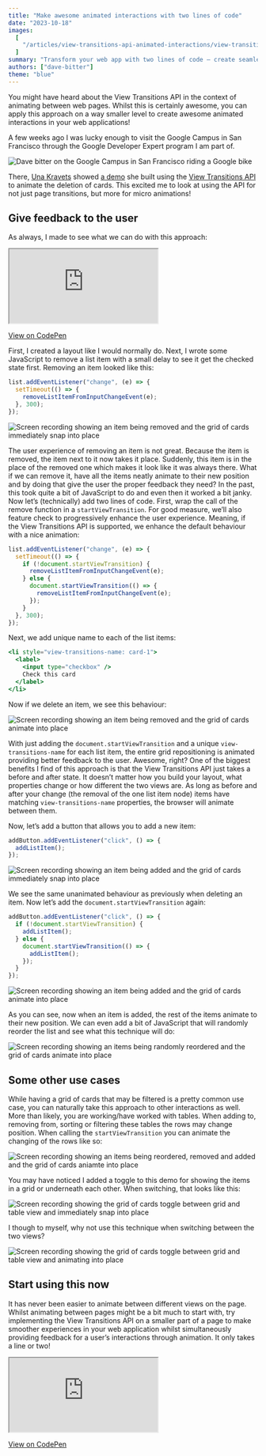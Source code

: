 ```yaml
---
title: "Make awesome animated interactions with two lines of code"
date: "2023-10-18"
images:
  [
    "/articles/view-transitions-api-animated-interactions/view-transitions-api-animated-interactions.png",
  ]
summary: "Transform your web app with two lines of code – create seamless animated interactions using the View Transitions API."
authors: ["dave-bitter"]
theme: "blue"
---
```


You might have heard about the View Transitions API in the context of animating between web pages. Whilst this is certainly awesome, you can apply this approach on a way smaller level to create awesome animated interactions in your web applications!

A few weeks ago I was lucky enough to visit the Google Campus in San Francisco through the Google Developer Expert program I am part of.

![Dave bitter on the Google Campus in San Francisco riding a Google bike](/articles/view-transitions-api-animated-interactions/dave-google-campus.jpeg)

There, [Una Kravets](https://twitter.com/Una) showed [a demo](https://codepen.io/una/pen/eYbOOQp) she built using the [View Transitions API](https://developer.mozilla.org/en-US/docs/Web/API/View_Transitions_API) to animate the deletion of cards. This excited me to look at using the API for not just page transitions, but more for micro animations!

## Give feedback to the user

As always, I made to see what we can do with this approach:

<div className="md:-mx-32 my-4">
  <div className="relative aspect-w-16 aspect-h-9 border">
    <iframe src="https://codepen.io/davebitter/full/JjwgdRZ" className="absolute inset-0" style={{
      width: "166.66%",
      height: "166.66%",
      transform: "translate(-20%,-20%) scale(.6)",
    }}></iframe>
  </div>
</div>

[View on CodePen](https://codepen.io/davebitter/full/JjwgdRZ)

First, I created a layout like I would normally do. Next, I wrote some JavaScript to remove a list item with a small delay to see it get the checked state first. Removing an item looked like this:

```jsx
list.addEventListener("change", (e) => {
  setTimeout(() => {
    removeListItemFromInputChangeEvent(e);
  }, 300);
});
```

![Screen recording showing an item being removed and the grid of cards immediately snap into place](/articles/view-transitions-api-animated-interactions/removing-unanimated.gif)

The user experience of removing an item is not great. Because the item is removed, the item next to it now takes it place. Suddenly, this item is in the place of the removed one which makes it look like it was always there. What if we can remove it, have all the items neatly animate to their new position and by doing that give the user the proper feedback they need? In the past, this took quite a bit of JavaScript to do and even then it worked a bit janky. Now let’s (technically) add two lines of code. First, wrap the call of the remove function in a `startViewTransition`. For good measure, we’ll also feature check to progressively enhance the user experience. Meaning, if the View Transitions API is supported, we enhance the default behaviour with a nice animation:

```jsx {6,8}
list.addEventListener("change", (e) => {
  setTimeout(() => {
    if (!document.startViewTransition) {
      removeListItemFromInputChangeEvent(e);
    } else {
      document.startViewTransition(() => {
        removeListItemFromInputChangeEvent(e);
      });
    }
  }, 300);
});
```

Next, we add unique name to each of the list items:

```jsx {1}
<li style="view-transitions-name: card-1">
  <label>
    <input type="checkbox" />
    Check this card
  </label>
</li>
```

Now if we delete an item, we see this behaviour:

![Screen recording showing an item being removed and the grid of cards animate into place](/articles/view-transitions-api-animated-interactions/removing-animated.gif)

With just adding the `document.startViewTransition` and a unique `view-transitions-name` for each list item, the entire grid repositioning is animated providing better feedback to the user. Awesome, right? One of the biggest benefits I find of this approach is that the View Transitions API just takes a before and after state. It doesn’t matter how you build your layout, what properties change or how different the two views are. As long as before and after your change (the removal of the one list item node) items have matching `view-transitions-name` properties, the browser will animate between them.

Now, let’s add a button that allows you to add a new item:

```jsx
addButton.addEventListener("click", () => {
  addListItem();
});
```

![Screen recording showing an item being added and the grid of cards immediately snap into place](/articles/view-transitions-api-animated-interactions/adding-unanimated.gif)

We see the same unanimated behaviour as previously when deleting an item. Now let’s add the `document.startViewTransition` again:

```jsx
addButton.addEventListener("click", () => {
  if (!document.startViewTransition) {
    addListItem();
  } else {
    document.startViewTransition(() => {
      addListItem();
    });
  }
});
```

![Screen recording showing an item being added and the grid of cards animate into place](/articles/view-transitions-api-animated-interactions/adding-animated.gif)

As you can see, now when an item is added, the rest of the items animate to their new position. We can even add a bit of JavaScript that will randomly reorder the list and see what this technique will do:

![Screen recording showing an items being randomly reordered and the grid of cards animate into place](/articles/view-transitions-api-animated-interactions/reordering-animated.gif)

## Some other use cases

While having a grid of cards that may be filtered is a pretty common use case, you can naturally take this approach to other interactions as well. More than likely, you are working/have worked with tables. When adding to, removing from, sorting or filtering these tables the rows may change position. When calling the `startViewTransition` you can animate the changing of the rows like so:

![Screen recording showing an items being reordered, removed and added and the grid of cards aniamte into place](/articles/view-transitions-api-animated-interactions/table-animated.gif)

You may have noticed I added a toggle to this demo for showing the items in a grid or underneath each other. When switching, that looks like this:

![Screen recording showing the grid of cards toggle between grid and table view and immediately snap into place](/articles/view-transitions-api-animated-interactions/toggling-unanimated.gif)

I though to myself, why not use this technique when switching between the two views?

![Screen recording showing the grid of cards toggle between grid and table view and animating into place](/articles/view-transitions-api-animated-interactions/toggling-animated.gif)

## Start using this now

It has never been easier to animate between different views on the page. Whilst animating between pages might be a bit much to start with, try implementing the View Transitions API on a smaller part of a page to make smoother experiences in your web application whilst simultaneously providing feedback for a user’s interactions through animation. It only takes a line or two!

<div className="md:-mx-32 my-4">
  <div className="relative aspect-w-16 aspect-h-9 border">
    <iframe src="https://codepen.io/davebitter/full/JjwgdRZ" className="absolute inset-0" style={{
      width: "166.66%",
      height: "166.66%",
      transform: "translate(-20%,-20%) scale(.6)",
    }}></iframe>
  </div>
</div>

[View on CodePen](https://codepen.io/davebitter/full/JjwgdRZ)
